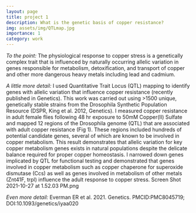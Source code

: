 ```yaml
---
layout: page
title: project 1
description: What is the genetic basis of copper resistance?
img: assets/img/QTLmap.jpg
importance: 1
category: work
---
```


*To the point:* The physiological response to copper stress is a genetically complex trait that is influenced by naturally occurring allelic variation in genes responsible for metabolism, detoxification, and transport of copper and other more dangerous heavy metals including lead and cadmium.  

*A little more detail:* I used Quantitative Trait Locus (QTL) mapping to identify genes with allelic variation that influence copper resistance (recently published in Genetics). This work was carried out using >1500 unique, genetically stable strains from the Drosophila Synthetic Population Resource (DSPR, King et al. 2012, Genetics). I measured copper resistance in adult female flies following 48 hr exposure to 50mM Copper(II) Sulfate and mapped 12 regions of the Drosophila genome (QTL) that are associated with adult copper resistance (Fig 1). These regions included hundreds of potential candidate genes, several of which are known to be involved in copper metabolism. This result demonstrates that allelic variation for key copper metabolism genes exists in natural populations despite the delicate balance required for proper copper homeostasis. I narrowed down genes implicated by QTL for functional testing and demonstrated that genes involved in copper metabolism such as copper chaperone for superoxide dismutase (Ccs) as well as genes involved in metabolism of other metals (Znt41F, trpl) influence the adult response to copper stress.
Screen Shot 2021-10-27 at 1.52.03 PM.png

*Even more detail:*
Everman ER et al. 2021. Genetics. PMCID:PMC8045719; DOI:10.1093/genetics/iyaa020
